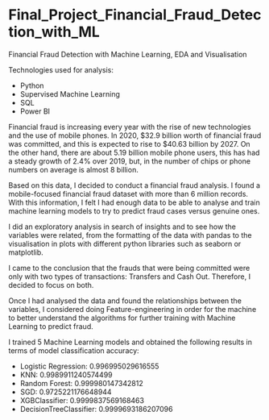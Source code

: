# Final_Project_Financial_Fraud_Detection_with_ML
Financial Fraud Detection with Machine Learning, EDA and Visualisation

Technologies used for analysis:
- Python
- Supervised Machine Learning
- SQL
- Power BI

Financial fraud is increasing every year with the rise of new technologies and the use of mobile phones. In 2020, $32.9 billion worth of financial fraud was committed, and this is expected to rise to $40.63 billion by 2027. On the other hand, there are about 5.19 billion mobile phone users, this has had a steady growth of 2.4% over 2019, but, in the number of chips or phone numbers on average is almost 8 billion.

Based on this data, I decided to conduct a financial fraud analysis. I found a mobile-focused financial fraud dataset with more than 6 million records. With this information, I felt I had enough data to be able to analyse and train machine learning models to try to predict fraud cases versus genuine ones.

I did an exploratory analysis in search of insights and to see how the variables were related, from the formatting of the data with pandas to the visualisation in plots with different python libraries such as seaborn or matplotlib.

I came to the conclusion that the frauds that were being committed were only with two types of transactions: Transfers and Cash Out. Therefore, I decided to focus on both. 

Once I had analysed the data and found the relationships between the variables, I considered doing Feature-engineering in order for the machine to better understand the algorithms for further training with Machine Learning to predict fraud.



I trained 5 Machine Learning models and obtained the following results in terms of model classification accuracy:

- Logistic Regression: 0.996995029616555
- KNN: 0.9989911240574499
- Random Forest: 0.999980147342812
- SGD: 0.9725221176648944
- XGBClassifier: 0.9999837569168463
- DecisionTreeClassifier: 0.9999693186207096


